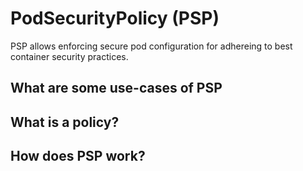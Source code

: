 # PodSecurityPolicy (PSP)

PSP allows enforcing secure pod configuration for adhereing to best container security practices.

## What are some use-cases of PSP

## What is a policy?

## How does PSP work?
